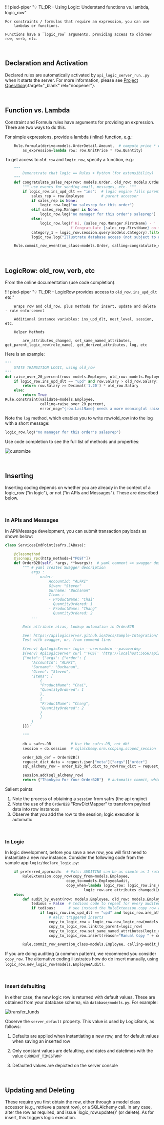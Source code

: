!!! pied-piper ":bulb: TL;DR - Using Logic: Understand functions vs. lambda, logic_row"

    For constraints / formulas that require an expression, you can use
        lambdas or functions.

    Functions have a `logic_row` arguments, providing access to old/new row, verb, etc.

&nbsp;

## Declaration and Activation

Declared rules are automatically activated by `api_logic_server_run..py` when it starts the server.  For more information, please see [Project Operation](Architecture-Project-Operation.md){:target="_blank" rel="noopener"}.

&nbsp;

## Function vs. Lambda

Constraint and Formula rules have arguments for providing an expression.  There are two ways to do this.

For simple expressions, provide a lambda (inline) function, e.g.:

```python
    Rule.formula(derive=models.OrderDetail.Amount,  # compute price * qty
        as_expression=lambda row: row.UnitPrice * row.Quantity)
```

To get access to `old_row` and `logic_row`, specify a function, e.g.:

```python
    """
        Demonstrate that logic == Rules + Python (for extensibility)
    """
    def congratulate_sales_rep(row: models.Order, old_row: models.Order, logic_row: LogicRow):
        """ use events for sending email, messages, etc. """
        if logic_row.ins_upd_dlt == "ins":  # logic engine fills parents for insert
            sales_rep = row.Employee        # parent accessor
            if sales_rep is None:
                logic_row.log("no salesrep for this order")
            elif sales_rep.Manager is None:
                logic_row.log("no manager for this order's salesrep")
            else:
                logic_row.log(f'Hi, {sales_rep.Manager.FirstName} - '
                              f'Congratulate {sales_rep.FirstName} on their new order')
            category_1 = logic_row.session.query(models.Category).filter(models.Category.Id == 1).one()
            logic_row.log("Illustrate database access (not subject to authorization)")  # not granted for user: u2

    Rule.commit_row_event(on_class=models.Order, calling=congratulate_sales_rep)
```

&nbsp;

## LogicRow: old_row, verb, etc

From the online documentation (use code completion):

!!! pied-piper ":bulb: TL;DR - LogicRow provides access to `old_row`, `ins_upd_dlt` etc."

        Wraps row and old_row, plus methods for insert, update and delete - rule enforcement

        Additional instance variables: ins_upd_dlt, nest_level, session, etc.

        Helper Methods

            are_attributes_changed, set_same_named_attributes, get_parent_logic_row(role_name), get_derived_attributes, log, etc

Here is an example:

```python
"""
    STATE TRANSITION LOGIC, using old_row
"""
def raise_over_20_percent(row: models.Employee, old_row: models.Employee, logic_row: LogicRow):
    if logic_row.ins_upd_dlt == "upd" and row.Salary > old_row.Salary:
        return row.Salary >= Decimal('1.20') * old_row.Salary
    else:
        return True
Rule.constraint(validate=models.Employee,
                calling=raise_over_20_percent,
                error_msg="{row.LastName} needs a more meaningful raise")
```

Note the `log` method, which enables you to write row/old_row into the log with a short message:

```python
logic_row.log("no manager for this order's salesrep")
```

Use code completion to see the full list of methods and properties:

![customize](images/vscode/venv.png)

&nbsp;

## Inserting

Inserting coding depends on whether you are already in the context of a logic_row ("in logic"), or not ("in APIs and Messages").  These are described below.

&nbsp;

### In APIs and Messages

In API/Message development, you can submit transaction payloads as shown below:

```python
class ServicesEndPoint(safrs.JABase):

    @classmethod
    @jsonapi_rpc(http_methods=["POST"])
    def OrderB2B(self, *args, **kwargs):  # yaml comment => swagger description
        """ # yaml creates Swagger description
            args :
                order:
                    AccountId: "ALFKI"
                    Given: "Steven"
                    Surname: "Buchanan"
                    Items :
                    - ProductName: "Chai"
                      QuantityOrdered: 1
                    - ProductName: "Chang"
                      QuantityOrdered: 2
            ---

        Note attribute alias, Lookup automation in OrderB2B

        See: https://apilogicserver.github.io/Docs/Sample-Integration/
        Test with swagger, or, from command line:

        $(venv) ApiLogicServer login --user=admin --password=p
        $(venv) ApiLogicServer curl "'POST' 'http://localhost:5656/api/ServicesEndPoint/OrderB2B'" --data '
        {"meta": {"args": {"order": {
            "AccountId": "ALFKI",
            "Surname": "Buchanan",
            "Given": "Steven",
            "Items": [
                {
                "ProductName": "Chai",
                "QuantityOrdered": 1
                },
                {
                "ProductName": "Chang",
                "QuantityOrdered": 2
                }
                ]
            }
        }}}'

        """

        db = safrs.DB         # Use the safrs.DB, not db!
        session = db.session  # sqlalchemy.orm.scoping.scoped_session

        order_b2b_def = OrderB2B()
        request_dict_data = request.json["meta"]["args"]["order"]
        sql_alchemy_row = order_b2b_def.dict_to_row(row_dict = request_dict_data, session = session)

        session.add(sql_alchemy_row)
        return {"Thankyou For Your OrderB2B"}  # automatic commit, which executes transaction logic
```

Salient points:

1. Note the process of obtaining a `session` from safrs (the api engine)
2. Note the use of the `OrderB2B` "RowDictMapper" to transform payload  data into row instances
3. Observe that you add the row to the session; logic execution is automatic

&nbsp;

### In Logic

In logic development, before you save a new row, you will first need to instantiate a new row instance.  Consider the following code from the sample app `logic/declare_logic.py`:

```python
    if preferred_approach:  # #als: AUDITING can be as simple as 1 rule
        RuleExtension.copy_row(copy_from=models.Employee,
                            copy_to=models.EmployeeAudit,
                            copy_when=lambda logic_row: logic_row.ins_upd_dlt == "upd" and 
                                    logic_row.are_attributes_changed([models.Employee.Salary, models.Employee.Title]))
    else:
        def audit_by_event(row: models.Employee, old_row: models.Employee, logic_row: LogicRow):
            tedious = False  # tedious code to repeat for every audited class
            if tedious:      # see instead the RuleExtension.copy_row above (you can create similar rule extensions)
                if logic_row.ins_upd_dlt == "upd" and logic_row.are_attributes_changed([models.Employee.Salary, models.Employee.Title]):
                    # #als: triggered inserts  
                    copy_to_logic_row = logic_row.new_logic_row(models.EmployeeAudit)
                    copy_to_logic_row.link(to_parent=logic_row)
                    copy_to_logic_row.set_same_named_attributes(logic_row)
                    copy_to_logic_row.insert(reason="Manual Copy " + copy_to_logic_row.name)  # triggers rules...

        Rule.commit_row_event(on_class=models.Employee, calling=audit_by_event)
```

If you are doing auditing (a common pattern), we recommend you consider `copy_row`.  The alternative coding illustrates how do do insert manually, using `logic_row.new_logic_row(models.EmployeeAudit)`.

&nbsp;

### Insert defaulting

In either case, the new logic row is returned with default values.  These are obtained from your database schema, via `database/models.py`.  For example:

![transfer_funds](images/logic/funds-transfer.png)

Observe the `server_default` property.  This value is used by LogicBank, as follows:

1. Defaults are applied when instantiating a new row, and for default values when saving an inserted row

2. Only constant values are defaulting, and dates and datetimes with the value `CURRENT_TIMESTAMP`

3. Defaulted values are depicted on the server console

&nbsp;

## Updating and Deleting

These require you first obtain the row, either through a model class accessor (e.g., retrieve a parent row), or a SQLAlchemy call.  In any case, alter the row as required, and issue `logic_row.update()' (or delete).  As for insert, this triggers logic execution.